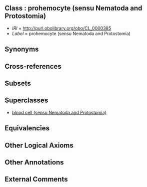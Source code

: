 
## Class : prohemocyte (sensu Nematoda and Protostomia)

 * *IRI* = http://purl.obolibrary.org/obo/CL_0000385
 * *Label* = prohemocyte (sensu Nematoda and Protostomia)

## Synonyms


## Cross-references


## Subsets


## Superclasses

 * [blood cell (sensu Nematoda and Protostomia)](../../CL/90/CL_0000390.md)

## Equivalencies


## Other Logical Axioms


## Other Annotations


## External Comments

